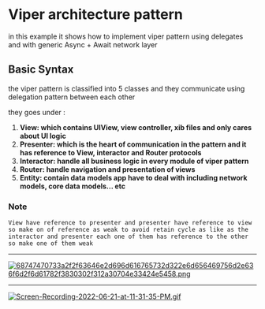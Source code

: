 # Viper architecture pattern

in this example it shows how to implement viper pattern using delegates and with generic Async + Await network layer 
## Basic Syntax

the viper pattern is classified into 5 classes and they communicate using delegation pattern between each other 

they goes under :

1. **View: which contains UIView, view controller, xib files and only cares about UI logic**
2. **Presenter: which is the heart of communication in the pattern and it has reference to View, interactor and Router protocols** 
3. **Interactor: handle all business logic in every module of viper pattern**
4. **Router: handle navigation and presentation of views**
5. **Entity: contain data models app have to deal with including network models, core data models... etc**
### Note

`View have reference to presenter and presenter have reference to view so make on of reference as weak to avoid retain cycle as like as the interactor and presenter each one of them has reference to the other so make one of them weak`

-------

[![68747470733a2f2f63646e2d696d616765732d322e6d656469756d2e636f6d2f6d61782f3830302f312a30704e33424e5458.png](https://i.postimg.cc/s2PzqvkH/68747470733a2f2f63646e2d696d616765732d322e6d656469756d2e636f6d2f6d61782f3830302f312a30704e33424e5458.png)](https://postimg.cc/2q5gB88n)

---------

[![Screen-Recording-2022-06-21-at-11-31-35-PM.gif](https://i.postimg.cc/XYzBqDX6/Screen-Recording-2022-06-21-at-11-31-35-PM.gif)](https://postimg.cc/nXqhw2v3)

